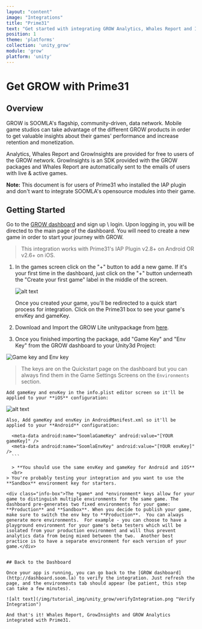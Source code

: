 ```yaml
---
layout: "content"
image: "Integrations"
title: "Prime31"
text: "Get started with integrating GROW Analytics, Whales Report and Insights for Unity3D with Prime31. Doesn't Include any of SOOMLA's opensource modules, only Highway and GrowInsights."
position: 1
theme: 'platforms'
collection: 'unity_grow'
module: 'grow'
platform: 'unity'
---
```


# Get GROW with Prime31

## Overview

GROW is SOOMLA's flagship, community-driven, data network. Mobile game studios can take advantage of the different GROW products in order to get valuable insights about their games' performance and increase retention and monetization.

Analytics, Whales Report and GrowInsights are provided for free to users of the GROW network. GrowInsights is an SDK provided with the GROW packages and Whales Report are automatically sent to the emails of users with live & active games.

**Note:** This document is for users of Prime31 who installed the IAP plugin and don't want to integrate SOOMLA's opensource modules into their game.

## Getting Started

Go to the [GROW dashboard](http://dashboard.soom.la) and sign up \ login. Upon logging in, you will be directed to the main page of the dashboard. You will need to create a new game in order to start your journey with GROW.

> This integration works with Prime31's IAP Plugin v2.8+ on Android OR v2.6+ on iOS.

1. In the games screen click on the "+" button to add a new game. If it's your first time in the dashboard, just click on the "+" button underneath the "Create your first game" label in the middle of the screen.

	  ![alt text](/img/tutorial_img/unity_grow/addNewApp.png "Add new app")

	<div class="info-box">Once you created your game, you'll be redirected to a quick start process for integration. Click on the Prime31 box to see your game's envKey and gameKey.</div>

2. Download and Import the GROW Lite unitypackage from [here](http://library.soom.la/fetch/unity3d-soomla-grow-lite/latest?cf=kb).

3. Once you finished importing the package, add "Game Key" and "Env Key" from the GROW dashboard to your Unity3d Project:

  <img src="/img/tutorial_img/unity_grow/dashboardKeys.png" alt="Game key and Env key" style="border:0;">

  > The keys are on the Quickstart page on the dashboard but you can always find them in the Game Settings Screens on the `Environments` section.

	Add gameKey and envKey in the info.plist editor screen so it'll be applied to your **iOS** configuration:  
  ![alt text](/img/tutorial_img/unity_grow/info_plist_editor.png "Keys")

	Also, Add gameKey and envKey in AndroidManifest.xml so it'll be applied to your **Android** configuration:  
  ```
	<meta-data android:name="SoomlaGameKey" android:value="[YOUR gameKey]" />
	<meta-data android:name="SoomlaEnvKey" android:value="[YOUR envKey]" />
	```

	> **You should use the same envKey and gameKey for Android and iOS**  
	<br>
  > You're probably testing your integration and you want to use the **Sandbox** environment key for starters.

  <div class="info-box">The *game* and *environment* keys allow for your game to distinguish multiple environments for the same game. The dashboard pre-generates two fixed environments for your game: **Production** and **Sandbox**. When you decide to publish your game, make sure to switch the env key to **Production**.  You can always generate more environments.  For example - you can choose to have a playground environment for your game's beta testers which will be isolated from your production environment and will thus prevent analytics data from being mixed between the two.  Another best practice is to have a separate environment for each version of your game.</div>


## Back to the Dashboard

Once your app is running, you can go back to the [GROW dashboard](http://dashboard.soom.la) to verify the integration. Just refresh the page, and the environments tab should appear (be patient, this step can take a few minutes).

![alt text](/img/tutorial_img/unity_grow/verifyIntegration.png "Verify Integration")

And that's it! Whales Report, GrowInsights and GROW Analytics integrated with Prime31.
